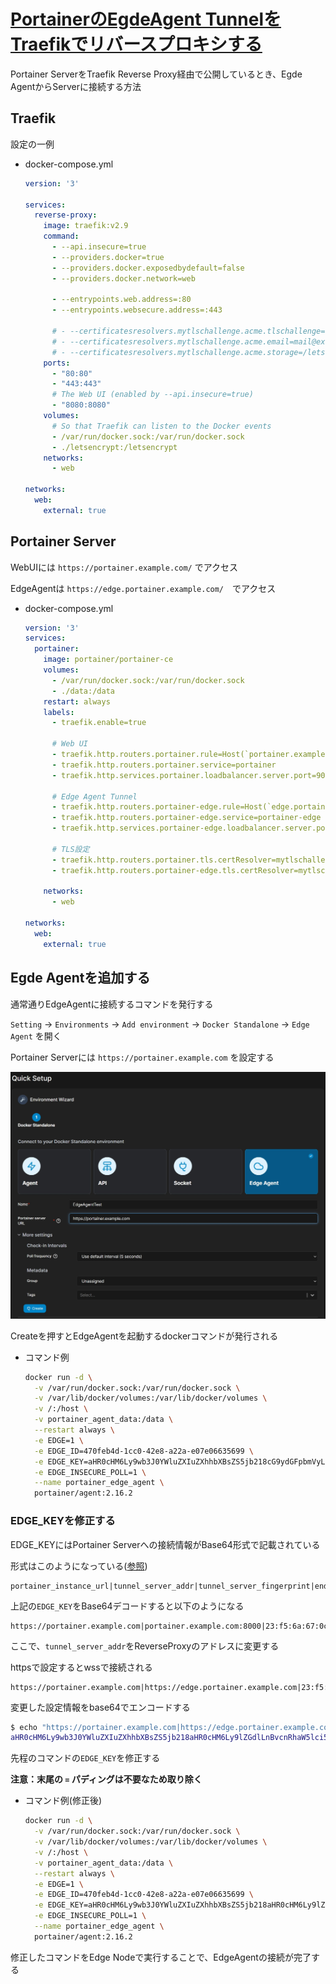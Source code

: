 # [PortainerのEgdeAgent TunnelをTraefikでリバースプロキシする](https://marimelon.github.io/note/docker/portainer-traefik)

Portainer ServerをTraefik Reverse Proxy経由で公開しているとき、Egde AgentからServerに接続する方法

## Traefik

設定の一例

- docker-compose.yml

    ```yaml
    version: '3'

    services:
      reverse-proxy:
        image: traefik:v2.9
        command:
          - --api.insecure=true 
          - --providers.docker=true
          - --providers.docker.exposedbydefault=false
          - --providers.docker.network=web

          - --entrypoints.web.address=:80
          - --entrypoints.websecure.address=:443

          # - --certificatesresolvers.mytlschallenge.acme.tlschallenge=true
          # - --certificatesresolvers.mytlschallenge.acme.email=mail@example.com
          # - --certificatesresolvers.mytlschallenge.acme.storage=/letsencrypt/acme.json
        ports:
          - "80:80"
          - "443:443"
          # The Web UI (enabled by --api.insecure=true)
          - "8080:8080"
        volumes:
          # So that Traefik can listen to the Docker events
          - /var/run/docker.sock:/var/run/docker.sock
          - ./letsencrypt:/letsencrypt
        networks:
          - web

    networks:
      web:
        external: true
    ```

## Portainer Server

WebUIには `https://portainer.example.com/` でアクセス

EdgeAgentは `https://edge.portainer.example.com/`　でアクセス


- docker-compose.yml
    
    ```yaml
    version: '3'
    services:
      portainer:
        image: portainer/portainer-ce
        volumes:
          - /var/run/docker.sock:/var/run/docker.sock
          - ./data:/data
        restart: always
        labels:
          - traefik.enable=true

          # Web UI
          - traefik.http.routers.portainer.rule=Host(`portainer.example.com`)
          - traefik.http.routers.portainer.service=portainer
          - traefik.http.services.portainer.loadbalancer.server.port=9000

          # Edge Agent Tunnel
          - traefik.http.routers.portainer-edge.rule=Host(`edge.portainer.example.com`)
          - traefik.http.routers.portainer-edge.service=portainer-edge
          - traefik.http.services.portainer-edge.loadbalancer.server.port=8000
          
          # TLS設定
          - traefik.http.routers.portainer.tls.certResolver=mytlschallenge
          - traefik.http.routers.portainer-edge.tls.certResolver=mytlschallenge

        networks:
          - web

    networks:
      web:
        external: true
    ```

## Egde Agentを追加する

通常通りEdgeAgentに接続するコマンドを発行する

`Setting` -> `Environments` -> `Add environment` -> `Docker Standalone` -> `Edge Agent` を開く

Portainer Serverには `https://portainer.example.com` を設定する


![Egde Agent Setting Page](res/portainer-traefik-0.jpg)

Createを押すとEdgeAgentを起動するdockerコマンドが発行される

- コマンド例
    ```bash
    docker run -d \
      -v /var/run/docker.sock:/var/run/docker.sock \
      -v /var/lib/docker/volumes:/var/lib/docker/volumes \
      -v /:/host \
      -v portainer_agent_data:/data \
      --restart always \
      -e EDGE=1 \
      -e EDGE_ID=470feb4d-1cc0-42e8-a22a-e07e06635699 \
      -e EDGE_KEY=aHR0cHM6Ly9wb3J0YWluZXIuZXhhbXBsZS5jb218cG9ydGFpbmVyLmV4YW1wbGUuY29tOjgwMDB8MjM6ZjU6NmE6Njc6MGM6Njc6Mzg6NTQ6MjU6NDk6YTg6M2I6MDQ6M2I6ZmQ6ODN8Nw \
      -e EDGE_INSECURE_POLL=1 \
      --name portainer_edge_agent \
      portainer/agent:2.16.2
    ```

### EDGE_KEYを修正する

EDGE_KEYにはPortainer Serverへの接続情報がBase64形式で記載されている

形式はこのようになっている([参照](https://github.com/portainer/agent#edge-key))

```
portainer_instance_url|tunnel_server_addr|tunnel_server_fingerprint|endpoint_ID
```

上記の`EDGE_KEY`をBase64デコードすると以下のようになる

```
https://portainer.example.com|portainer.example.com:8000|23:f5:6a:67:0c:67:38:54:25:49:a8:3b:04:3b:fd:83|7
```

ここで、`tunnel_server_addr`をReverseProxyのアドレスに変更する

httpsで設定するとwssで接続される

```
https://portainer.example.com|https://edge.portainer.example.com|23:f5:6a:67:0c:67:38:54:25:49:a8:3b:04:3b:fd:83|7
```

変更した設定情報をbase64でエンコードする

```bash
$ echo "https://portainer.example.com|https://edge.portainer.example.com|23:f5:6a:67:0c:67:38:54:25:49:a8:3b:04:3b:fd:83|7" | base64 -w 0
aHR0cHM6Ly9wb3J0YWluZXIuZXhhbXBsZS5jb218aHR0cHM6Ly9lZGdlLnBvcnRhaW5lci5leGFtcGxlLmNvbXwyMzpmNTo2YTo2NzowYzo2NzozODo1NDoyNTo0OTphODozYjowNDozYjpmZDo4M3w3Cg==
```

先程のコマンドの`EDGE_KEY`を修正する

__注意：末尾の `=` パディングは不要なため取り除く__

- コマンド例(修正後)

    ```bash
    docker run -d \
      -v /var/run/docker.sock:/var/run/docker.sock \
      -v /var/lib/docker/volumes:/var/lib/docker/volumes \
      -v /:/host \
      -v portainer_agent_data:/data \
      --restart always \
      -e EDGE=1 \
      -e EDGE_ID=470feb4d-1cc0-42e8-a22a-e07e06635699 \
      -e EDGE_KEY=aHR0cHM6Ly9wb3J0YWluZXIuZXhhbXBsZS5jb218aHR0cHM6Ly9lZGdlLnBvcnRhaW5lci5leGFtcGxlLmNvbXwyMzpmNTo2YTo2NzowYzo2NzozODo1NDoyNTo0OTphODozYjowNDozYjpmZDo4M3w3Cg \
      -e EDGE_INSECURE_POLL=1 \
      --name portainer_edge_agent \
      portainer/agent:2.16.2
    ```

修正したコマンドをEdge Nodeで実行することで、EdgeAgentの接続が完了する